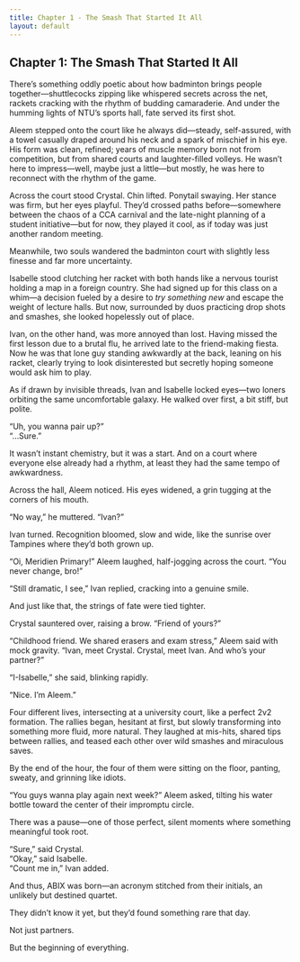 ```yaml
---
title: Chapter 1 - The Smash That Started It All
layout: default
---
```


## **Chapter 1: The Smash That Started It All**

There’s something oddly poetic about how badminton brings people together—shuttlecocks zipping like whispered secrets across the net, rackets cracking with the rhythm of budding camaraderie. And under the humming lights of NTU’s sports hall, fate served its first shot.

Aleem stepped onto the court like he always did—steady, self-assured, with a towel casually draped around his neck and a spark of mischief in his eye. His form was clean, refined; years of muscle memory born not from competition, but from shared courts and laughter-filled volleys. He wasn’t here to impress—well, maybe just a little—but mostly, he was here to reconnect with the rhythm of the game.

Across the court stood Crystal. Chin lifted. Ponytail swaying. Her stance was firm, but her eyes playful. They’d crossed paths before—somewhere between the chaos of a CCA carnival and the late-night planning of a student initiative—but for now, they played it cool, as if today was just another random meeting.

Meanwhile, two souls wandered the badminton court with slightly less finesse and far more uncertainty.

Isabelle stood clutching her racket with both hands like a nervous tourist holding a map in a foreign country. She had signed up for this class on a whim—a decision fueled by a desire to *try something new* and escape the weight of lecture halls. But now, surrounded by duos practicing drop shots and smashes, she looked hopelessly out of place.

Ivan, on the other hand, was more annoyed than lost. Having missed the first lesson due to a brutal flu, he arrived late to the friend-making fiesta. Now he was that lone guy standing awkwardly at the back, leaning on his racket, clearly trying to look disinterested but secretly hoping someone would ask him to play.

As if drawn by invisible threads, Ivan and Isabelle locked eyes—two loners orbiting the same uncomfortable galaxy. He walked over first, a bit stiff, but polite.

“Uh, you wanna pair up?”  
“…Sure.”

It wasn’t instant chemistry, but it was a start. And on a court where everyone else already had a rhythm, at least they had the same tempo of awkwardness.

Across the hall, Aleem noticed. His eyes widened, a grin tugging at the corners of his mouth.

“No way,” he muttered. “Ivan?”

Ivan turned. Recognition bloomed, slow and wide, like the sunrise over Tampines where they’d both grown up.

“Oi, Meridien Primary!” Aleem laughed, half-jogging across the court. “You never change, bro!”

“Still dramatic, I see,” Ivan replied, cracking into a genuine smile.

And just like that, the strings of fate were tied tighter.

Crystal sauntered over, raising a brow. “Friend of yours?”

“Childhood friend. We shared erasers and exam stress,” Aleem said with mock gravity. “Ivan, meet Crystal. Crystal, meet Ivan. And who’s your partner?”

“I-Isabelle,” she said, blinking rapidly.

“Nice. I’m Aleem.”

Four different lives, intersecting at a university court, like a perfect 2v2 formation. The rallies began, hesitant at first, but slowly transforming into something more fluid, more natural. They laughed at mis-hits, shared tips between rallies, and teased each other over wild smashes and miraculous saves.

By the end of the hour, the four of them were sitting on the floor, panting, sweaty, and grinning like idiots.

“You guys wanna play again next week?” Aleem asked, tilting his water bottle toward the center of their impromptu circle.

There was a pause—one of those perfect, silent moments where something meaningful took root.

“Sure,” said Crystal.  
“Okay,” said Isabelle.  
“Count me in,” Ivan added.

And thus, ABIX was born—an acronym stitched from their initials, an unlikely but destined quartet.

They didn’t know it yet, but they’d found something rare that day.

Not just partners.

But the beginning of everything.